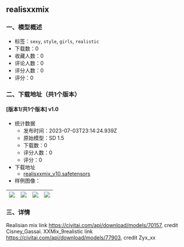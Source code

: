 ## realisxxmix
### 一、模型概述

- 标签：`sexy`, `style`, `girls`, `realistic`
- 下载数：0
- 收藏人数：0
- 评论人数：0
- 评分人数：0
- 评分：0

### 二、下载地址（共1个版本）

#### [版本1/共1个版本] v1.0

- 统计数据
  - 发布时间：2023-07-03T23:14:24.939Z
  - 原始模型：SD 1.5
  - 下载数：0
  - 评分人数：0
  - 评分：0
- 下载地址
  - [realisxxmix_v10.safetensors](https://civitai.com/api/download/models/109751)
- 样例图像：

| <img src="https://image.civitai.com/xG1nkqKTMzGDvpLrqFT7WA/4371f6d3-0cc4-4917-b5dc-539e57a4d81a/width=450/1396622.jpeg" /> | <img src="https://image.civitai.com/xG1nkqKTMzGDvpLrqFT7WA/0b6798f4-8918-4542-9103-ff7f33d9f11f/width=450/1396625.jpeg" /> | <img src="https://image.civitai.com/xG1nkqKTMzGDvpLrqFT7WA/947dde41-24a5-4a61-b918-3045a5fc3ab2/width=450/1396628.jpeg" /> | <img src="https://image.civitai.com/xG1nkqKTMzGDvpLrqFT7WA/a0c065e4-3c07-498f-a322-f94ec640927b/width=450/1396629.jpeg" /> |
| ---- | ---- | ---- | ---- |


### 三、详情
<p>Realisian mix link <a target="_blank" rel="ugc" href="https://civitai.com/api/download/models/70157">https://civitai.com/api/download/models/70157</a>, credit Cisney_Gassai. XXMix_9realistic link <a target="_blank" rel="ugc" href="https://civitai.com/api/download/models/77903">https://civitai.com/api/download/models/77903</a>, credit Zyx_xx</p>